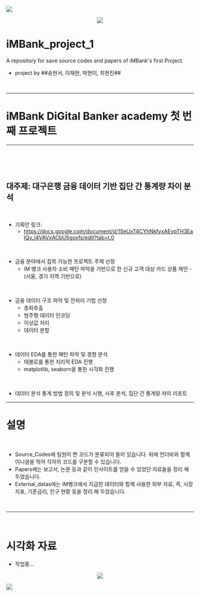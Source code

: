 <img src="https://capsule-render.vercel.app/api?type=waving&color=BDBDC8&height=150&section=header" />

<p align = 'center'>
    <img src = https://github.com/user-attachments/assets/13e3af51-3835-4450-8dbc-92b222268e4c>
</p>

# iMBank_project_1
A repository for save source codes and papers of iMBank's first Project.
- project by ##송현서, 이재현, 박현이, 최현진##

<br>

---


# iMBank DiGital Banker academy 첫 번째 프로젝트


---
<br><br><br>



## 대주제: 대구은행 금융 데이터 기반 집단 간 통계량 차이 분석
<br>

- 기획안 링크:
    - https://docs.google.com/document/d/1SeUxT4CYhNkfyxAEvpTH3EalQv_l4VAVxACbU5goxfs/edit?tab=t.0
<br>

- 금융 분야에서 접목 가능한 프로젝트 주제 선정
    -  iM 뱅크 사용자 소비 패턴 파악을 기반으로 한 신규 고객 대상 카드 상품 제안 - (서울, 경기 지역 기반으로)
<br>

- 금융 데이터 구조 파악 및 전처리 기법 선정 
    - 층화추출
    - 범주형 데이터 인코딩
    - 이상값 처리
    - 데이터 분할
<br>

- 데이터 EDA를 통한 패턴 파악 및 경향 분석
    - 태블로를 통한 지리적 EDA 진행
    - matplotlib, seaborn을 통한 시각화 진행
<br>

- 데이터 분석 통계 방법 정의 및 분석 시행, 사후 분석, 집단 간 통계량 차이 리포트


---


# 설명
<br>

- Source_Codes에 팀원이 짠 코드가 분류되어 들어 있습니다. 뒤에 언더바와 함께 이니셜을 적어 각자의 코드를 구분할 수 있습니다.
- Papers에는 보고서, 논문 등과 같이 인사이트를 얻을 수 있었던 자료들을 정리 해 두었습니다.
- External_datas에는 iM뱅크에서 지급한 데이터와 함께 사용한 외부 자료, 즉, 시장 지표, 기준금리, 인구 현황 등을 정리 해 두었습니다.
<br>

---
<br>

# 시각화 자료
- 작업중...

<p align = 'center'>
    <img src = https://github.com/user-attachments/assets/b42ee76f-c0cd-4291-b870-266b5a663885>
</p>


<img src="https://capsule-render.vercel.app/api?type=waving&color=BDBDC8&height=150&section=footer" />